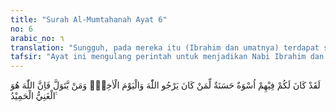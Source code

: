 ```yaml
---
title: "Surah Al-Mumtahanah Ayat 6"
no: 6
arabic_no: ٦
translation: "Sungguh, pada mereka itu (Ibrahim dan umatnya) terdapat suri teladan yang baik bagimu; (yaitu) bagi orang yang mengharap (pahala) Allah dan (keselamatan pada) hari kemudian, dan barangsiapa berpaling, maka sesungguhnya Allah, Dialah Yang Mahakaya, Maha Terpuji."
tafsir: "Ayat ini mengulang perintah untuk menjadikan Nabi Ibrahim dan orang-orang yang beriman besertanya sebagai teladan yang baik dengan maksud agar perintah itu diperhatikan oleh orang-orang yang beriman. Hal ini terutama ditujukan bagi orang yang yakin akan bertemu dengan Allah di akhirat, dan mengharapkan pahala serta balasan surga sebagai tempat yang nikmat.\n\nOrang yang tidak mengikuti perintah Allah, dan tidak mengambil teladan dari orang-orang yang saleh, maka hendaklah mereka ketahui bahwa Allah sedikit pun tidak memerlukannya. Allah Maha Terpuji di langit dan di bumi, dan Dia tidak memerlukan bantuan makhluk-Nya dalam melaksanakan kehendak-Nya. Allah berfirman:\n\nDan Musa berkata, \"Jika kamu dan orang yang ada di bumi semuanya mengingkari (nikmat Allah), maka sesungguhnya Allah Mahakaya, Maha Terpuji. (Ibrahim/14: 8)"
---
```

لَقَدْ كَانَ لَكُمْ فِيْهِمْ اُسْوَةٌ حَسَنَةٌ لِّمَنْ كَانَ يَرْجُو اللّٰهَ وَالْيَوْمَ الْاٰخِرَۗ وَمَنْ يَّتَوَلَّ فَاِنَّ اللّٰهَ هُوَ الْغَنِيُّ الْحَمِيْدُ ࣖ 
